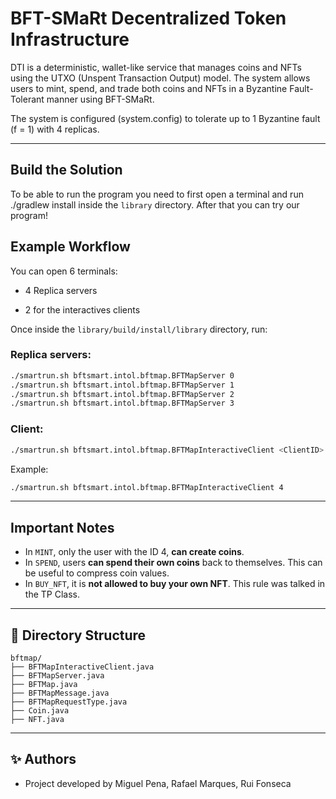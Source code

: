 # BFT-SMaRt Decentralized Token Infrastructure

DTI is a deterministic, wallet-like service that manages coins and NFTs using the UTXO (Unspent Transaction Output) model. The system allows users to mint, spend, and trade both coins and NFTs in a Byzantine Fault-Tolerant manner using BFT-SMaRt.

The system is configured (system.config) to tolerate up to 1 Byzantine fault (f = 1) with 4 replicas.

---
## Build the Solution
To be able to run the program you need to first open a terminal and run ./gradlew install inside the `library` directory.
After that you can try our program!

## Example Workflow
You can open 6 terminals:

- 4 Replica servers
  
- 2 for the interactives clients
  
Once inside the `library/build/install/library` directory, run:

### Replica servers:

```bash
./smartrun.sh bftsmart.intol.bftmap.BFTMapServer 0
./smartrun.sh bftsmart.intol.bftmap.BFTMapServer 1
./smartrun.sh bftsmart.intol.bftmap.BFTMapServer 2
./smartrun.sh bftsmart.intol.bftmap.BFTMapServer 3
```


### Client:

```bash
./smartrun.sh bftsmart.intol.bftmap.BFTMapInteractiveClient <ClientID>
```

Example:
```bash
./smartrun.sh bftsmart.intol.bftmap.BFTMapInteractiveClient 4
```

---
## Important Notes

- In `MINT`, only the user with the ID 4, **can create coins**.
- In `SPEND`, users **can spend their own coins** back to themselves. This can be useful to compress coin values.
- In `BUY_NFT`, it is **not allowed to buy your own NFT**. This rule was talked in the TP Class.

---

## 📂 Directory Structure

```
bftmap/
├── BFTMapInteractiveClient.java
├── BFTMapServer.java
├── BFTMap.java
├── BFTMapMessage.java
├── BFTMapRequestType.java
├── Coin.java
├── NFT.java
```

---

## ✨ Authors
- Project developed by Miguel Pena, Rafael Marques, Rui Fonseca
